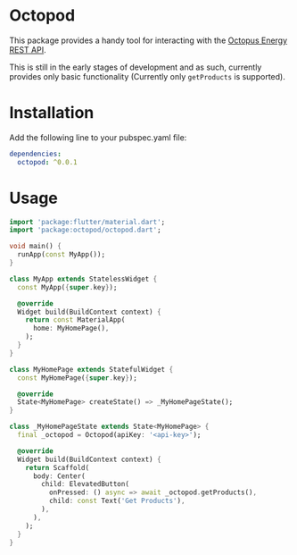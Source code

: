 # Octopod
This package provides a handy tool for interacting with the [Octopus Energy REST API](https://developer.octopus.energy/rest/).

This is still in the early stages of development and as such, currently provides only basic functionality (Currently only `getProducts` is supported).

# Installation
Add the following line to your pubspec.yaml file:

```yaml
dependencies:
  octopod: ^0.0.1
```

# Usage
```dart
import 'package:flutter/material.dart';
import 'package:octopod/octopod.dart';

void main() {
  runApp(const MyApp());
}

class MyApp extends StatelessWidget {
  const MyApp({super.key});

  @override
  Widget build(BuildContext context) {
    return const MaterialApp(
      home: MyHomePage(),
    );
  }
}

class MyHomePage extends StatefulWidget {
  const MyHomePage({super.key});

  @override
  State<MyHomePage> createState() => _MyHomePageState();
}

class _MyHomePageState extends State<MyHomePage> {
  final _octopod = Octopod(apiKey: '<api-key>');

  @override
  Widget build(BuildContext context) {
    return Scaffold(
      body: Center(
        child: ElevatedButton(
          onPressed: () async => await _octopod.getProducts(),
          child: const Text('Get Products'),
        ),
      ),
    );
  }
}

```